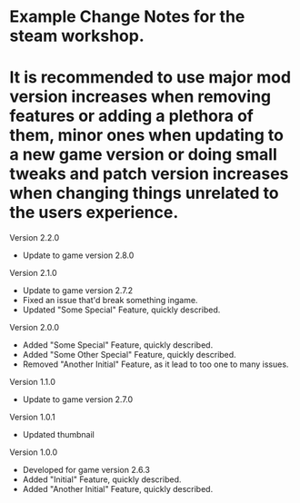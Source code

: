 # Example Change Notes for the steam workshop. 
# It is recommended to use major mod version increases when removing features or adding a plethora of them, minor ones when updating to a new game version or doing small tweaks and patch version increases when changing things unrelated to the users experience.

Version 2.2.0
* Update to game version 2.8.0

Version 2.1.0
* Update to game version 2.7.2
* Fixed an issue that'd break something ingame.
* Updated "Some Special" Feature, quickly described.

Version 2.0.0
* Added "Some Special" Feature, quickly described.
* Added "Some Other Special" Feature, quickly described.
* Removed "Another Initial" Feature, as it lead to too one to many issues.

Version 1.1.0
* Update to game version 2.7.0

Version 1.0.1
* Updated thumbnail

Version 1.0.0
* Developed for game version 2.6.3
* Added "Initial" Feature, quickly described.
* Added "Another Initial" Feature, quickly described.